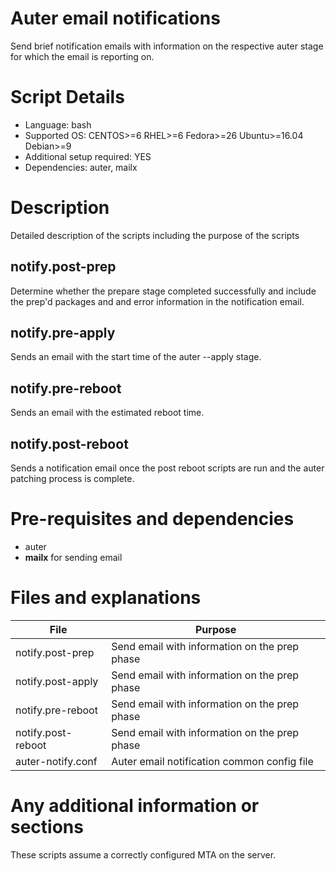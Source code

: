 # Auter email notifications

Send brief notification emails with information on the respective auter stage
for which the email is reporting on.

# Script Details

* Language: bash
* Supported OS: CENTOS>=6 RHEL>=6 Fedora>=26 Ubuntu>=16.04 Debian>=9
* Additional setup required: YES
* Dependencies: auter, mailx

# Description

Detailed description of the scripts including the purpose of the scripts 

## notify.post-prep

Determine whether the prepare stage completed successfully and include
the prep'd packages and and error information in the notification email.

## notify.pre-apply

Sends an email with the start time of the auter --apply stage.

## notify.pre-reboot

Sends an email with the estimated reboot time.

## notify.post-reboot

Sends a notification email once the post reboot scripts are run and the auter
patching process is complete.

# Pre-requisites and dependencies

* auter
* **mailx** for sending email

# Files and explanations

| File | Purpose |
| ---- | ------- |
| notify.post-prep | Send email with information on the prep phase |
| notify.post-apply | Send email with information on the prep phase |
| notify.pre-reboot | Send email with information on the prep phase |
| notify.post-reboot | Send email with information on the prep phase |
| auter-notify.conf | Auter email notification common config file |

# Any additional information or sections

These scripts assume a correctly configured MTA on the server.

